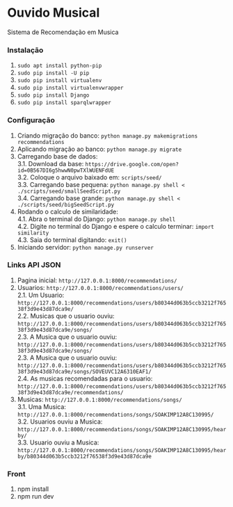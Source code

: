 # Ouvido Musical  
Sistema de Recomendação em Musica  

### Instalação  
1. `sudo apt install python-pip`  
2. `sudo pip install -U pip`  
3. `sudo pip install virtualenv`  
4. `sudo pip install virtualenvwrapper`  
5. `sudo pip install Django`  
5. `sudo pip install sparqlwrapper`

### Configuração  

1. Criando migração do banco: `python manage.py makemigrations recommendations`  
2. Aplicando migração ao banco: `python manage.py migrate`  
3. Carregando base de dados:  
  3.1. Download da base: `https://drive.google.com/open?id=0B567DI6g5hwwN0pwTXlWUENFdUE`  
  3.2. Coloque o arquivo baixado em: `scripts/seed/`  
  3.3. Carregando base pequena: `python manage.py shell < ./scripts/seed/smallSeedScript.py`  
  3.4. Carregando base grande: `python manage.py shell < ./scripts/seed/bigSeedScript.py`  
4. Rodando o calculo de similaridade:  
  4.1. Abra o terminal do Django: `python manage.py shell`  
  4.2. Digite no terminal do Django e espere o calculo terminar: `import similarity`  
  4.3. Saia do terminal digitando: `exit()`  
5. Iniciando servidor: `python manage.py runserver`  

### Links API JSON  
1. Pagina inicial: `http://127.0.0.1:8000/recommendations/`  
2. Usuarios: `http://127.0.0.1:8000/recommendations/users/`  
  2.1. Um Usuario: `http://127.0.0.1:8000/recommendations/users/b80344d063b5ccb3212f76538f3d9e43d87dca9e/`  
  2.2. Musicas que o usuario ouviu:   `http://127.0.0.1:8000/recommendations/users/b80344d063b5ccb3212f76538f3d9e43d87dca9e/songs/`  
  2.3. A Musica que o usuario ouviu:   `http://127.0.0.1:8000/recommendations/users/b80344d063b5ccb3212f76538f3d9e43d87dca9e/songs/`  
  2.3. A Musica que o usuario ouviu:   `http://127.0.0.1:8000/recommendations/users/b80344d063b5ccb3212f76538f3d9e43d87dca9e/songs/SOVEUVC12A6310EAF1/`  
  2.4. As musicas recomendadas para o usuario:   `http://127.0.0.1:8000/recommendations/users/b80344d063b5ccb3212f76538f3d9e43d87dca9e/recommendations/`  
3. Musicas: `http://127.0.0.1:8000/recommendations/songs/`  
  3.1. Uma Musica: `http://127.0.0.1:8000/recommendations/songs/SOAKIMP12A8C130995/`  
  3.2. Usuarios ouviu a Musica: `http://127.0.0.1:8000/recommendations/songs/SOAKIMP12A8C130995/hearby/`  
  3.3. Usuario ouviu a Musica:   `http://127.0.0.1:8000/recommendations/songs/SOAKIMP12A8C130995/hearby/b80344d063b5ccb3212f76538f3d9e43d87dca9e`  

### Front
1. npm install
2. npm run dev

